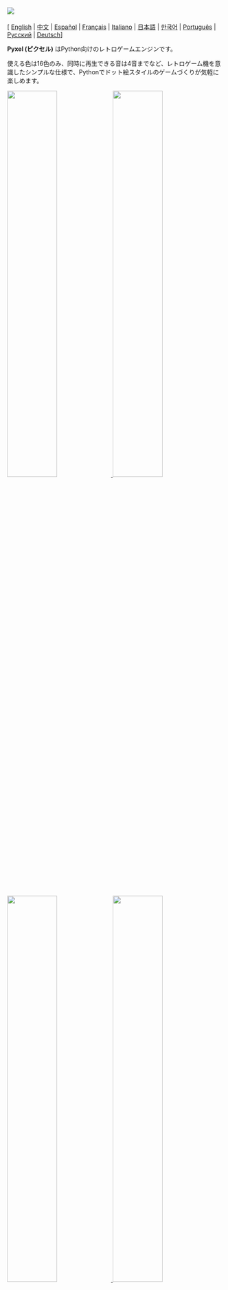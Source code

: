 # <img src="images/pyxel_logo_152x64.png">

[ [English](README.md) | [中文](README.cn.md) | [Español](README.es.md) | [Français](README.fr.md) | [Italiano](README.it.md) | [日本語](README.ja.md) | [한국어](README.ko.md) | [Português](README.pt.md) | [Русский](README.ru.md) | [Deutsch](README.de.md)]

**Pyxel (ピクセル)** はPython向けのレトロゲームエンジンです。

使える色は16色のみ、同時に再生できる音は4音までなど、レトロゲーム機を意識したシンプルな仕様で、Pythonでドット絵スタイルのゲームづくりが気軽に楽しめます。

<a href="pyxel/examples/01_hello_pyxel.py" target="_blank">
<img src="pyxel/examples/screenshots/01_hello_pyxel.gif" width="48%">
</a>

<a href="pyxel/examples/02_jump_game.py" target="_blank">
<img src="pyxel/examples/screenshots/02_jump_game.gif" width="48%">
</a>

<a href="pyxel/examples/03_draw_api.py" target="_blank">
<img src="pyxel/examples/screenshots/03_draw_api.gif" width="48%">
</a>

<a href="pyxel/examples/04_sound_api.py" target="_blank">
<img src="pyxel/examples/screenshots/04_sound_api.gif" width="48%">
</a>

<a href="pyxel/editor/screenshots/image_tilemap_editor.gif" target="_blank">
<img src="pyxel/editor/screenshots/image_tilemap_editor.gif" width="48%">
</a>

<a href="pyxel/editor/screenshots/sound_music_editor.gif" target="_blank">
<img src="pyxel/editor/screenshots/sound_music_editor.gif" width="48%">
</a>

Pyxelのゲーム機の仕様やAPIは、
[PICO-8](https://www.lexaloffle.com/pico-8.php)や[TIC-80](https://tic.computer/)のデザインを参考にしています。

Pyxelはオープンソースで、無料で自由に使えます。Pyxelでレトロゲームづくりを始めましょう！

## 仕様

- Windows、Mac、Linux対応
- Python3によるコード記述
- 16色固定パレット
- 256x256サイズ、3画像バンク
- 256x256サイズ、8タイルマップ
- 4音同時再生、定義可能な64サウンド
- 任意のサウンドを組み合わせ可能な8ミュージック
- キーボード、マウス、ゲームパッド
- 画像・サウンド編集ツール

### カラーパレット

<img src="pyxel/examples/screenshots/05_color_palette.png">
<br><br>
<img src="images/pyxel_palette.png">

## インストール方法

### Windows

最初に[Python3](https://www.python.org/) (バージョン3.6.8以上) をインストールします。

公式のPythonインストーラーを使用する場合は、次のボタンをチェックして、**Pythonをパスに追加**してください。

<img src="images/python_installer.png">

続いて、コマンドプロンプトから、以下の`pip`コマンドでPyxelをインストールします。

```sh
pip install -U pyxel
```

### Mac

最初に、[Homebrew](https://brew.sh/)を導入した環境で、以下のコマンドで[Python3](https://www.python.org/) (バージョン3.6.8以上) と必要なパッケージをインストールします。

```sh
brew install python3 gcc sdl2 sdl2_image gifsicle
```

Python3は他の方法でインストールしても問題ありませんが、他のライブラリのインストールは必須なので注意してください。

続いて、**ターミナルを再起動**した後に、`pip3`コマンドでPyxelをインストールします。

```sh
pip3 install -U pyxel
```

### Linux

各ディストリビューションに適した方法で[Python3](https://www.python.org/) (バージョン3.6.8以上) と必要なパッケージをインストールしてください。

**Ubuntu:**

```sh
sudo apt install python3 python3-pip libsdl2-dev libsdl2-image-dev gifsicle
sudo -H pip3 install -U pyxel
```

### その他の環境

上記以外の環境 (32bit版LinuxやRaspberry PI等) にPyxelをインストールするには、次の手順でビルドを行なってください。

#### 必要となるツールやパッケージをインストールする

- C++のビルド環境 (gcc、makeコマンドを含む)
- libsdl2-dev、libsdl2-image-dev
- [Python3](https://www.python.org/) (バージョン3.6.8以上)、pipコマンド

#### 任意のフォルダで以下のコマンドを実行する

```sh
git clone https://github.com/kitao/pyxel.git
cd pyxel
make -C pyxel/core clean all
pip3 install .
```

### サンプルのインストール

Pyxelインストール後に、以下のコマンドでカレントディレクトリにPyxelのサンプルコード一式をコピーできます。

```sh
install_pyxel_examples
```

コピーされるサンプルは以下の通りです。

- [01_hello_pyxel.py](pyxel/examples/01_hello_pyxel.py) - シンプルなアプリケーション
- [02_jump_game.py](pyxel/examples/02_jump_game.py) - Pyxelリソースファイルを使ったジャンプゲーム
- [03_draw_api.py](pyxel/examples/03_draw_api.py) - 描画APIのデモ
- [04_sound_api.py](pyxel/examples/04_sound_api.py) - サウンドAPIのデモ
- [05_color_palette.py](pyxel/examples/05_color_palette.py) - カラーパレット一覧
- [06_click_game.py](pyxel/examples/06_click_game.py) - マウスクリックゲーム
- [07_snake.py](pyxel/examples/07_snake.py) - BGM付きスネークゲーム
- [08_triangle_api.py](pyxel/examples/08_triangle_api.py) - 三角形描画APIのデモ
- [09_shooter.py](pyxel/examples/09_shooter.py) - 画面遷移のあるシューティングゲーム

サンプルは通常のPythonコードと同様に実行できます。

**Windows:**

```sh
cd pyxel_examples
python 01_hello_pyxel.py
```

**Mac / Linux:**

```sh
cd pyxel_examples
python3 01_hello_pyxel.py
```

## 使い方

### アプリケーションの作成方法

Pythonコード内でPyxelモジュールをインポートして、`init`関数でウィンドウサイズを指定した後に、`run`関数でPyxelアプリケーションを開始します。

```python
import pyxel

pyxel.init(160, 120)

def update():
    if pyxel.btnp(pyxel.KEY_Q):
        pyxel.quit()

def draw():
    pyxel.cls(0)
    pyxel.rect(10, 10, 20, 20, 11)

pyxel.run(update, draw)
```

`run`関数の引数にはフレーム更新処理を行う`update`関数と、描画処理を行う`draw`関数を指定します。

実際のアプリケーションでは、以下のようにクラスでPyxelの処理をラップするのがおすすめです。

```python
import pyxel

class App:
    def __init__(self):
        pyxel.init(160, 120)
        self.x = 0
        pyxel.run(self.update, self.draw)

    def update(self):
        self.x = (self.x + 1) % pyxel.width

    def draw(self):
        pyxel.cls(0)
        pyxel.rect(self.x, 0, 8, 8, 9)

App()
```

また、シンプルなグラフィックスやアニメーションを作成する場合は、`show`関数や`flip`関数を使った簡易的な記述も可能です。

`show`関数は画面を表示して、`ESC`キーが押されるまで待機します。

```python
import pyxel

pyxel.init(120, 120)
pyxel.cls(1)
pyxel.circb(60, 60, 40, 7)
pyxel.show()
```

`flip`関数は画面を一度更新します。

```python
import pyxel

pyxel.init(120, 80)

while True:
    pyxel.cls(3)
    pyxel.rectb(pyxel.frame_count % 160 - 40, 20, 40, 40, 7)
    pyxel.flip()
```


### 特殊操作

Pyxelアプリケーション実行中に、以下の特殊操作を行うことができます。

- `Esc`<br>
アプリケーションを終了する
- `Alt(Option)+1`<br>
スクリーンショットをデスクトップに保存する
- `Alt(Option)+2`<br>
画面キャプチャ動画の録画開始時刻をリセットする
- `Alt(Option)+3`<br>
画面キャプチャ動画 (gif) をデスクトップに保存する (最大30秒)
- `Alt(Option)+0`<br>
パフォーマンスモニタ (fps、update時間、draw時間) の表示を切り替える
- `Alt(Option)+Enter`<br>
フルスクリーン表示を切り替える

### リソースの作成方法

付属するPyxel EditorでPyxelアプリケーションで使用する画像やサウンドを作成することができます。

Pyxel Editorは以下のコマンドで起動します。

```sh
pyxeleditor [Pyxelリソースファイル]
```

指定したPyxelリソースファイル (.pyxres) が存在する場合は読み込み、存在しない場合は指定した名前で新規にファイルを作成します。リソースファイルを省略した場合は`my_resource.pyxres`がファイル名になります。

Pyxel Editorの起動後に、別のリソースファイルをドラッグ＆ドロップすることでファイルを切り替えることができます。また、``Ctrl``(``Cmd``)キーを押しながらリソースファイルをドラッグ＆ドロップすると、現在編集中のリソースタイプ(イメージ/タイルマップ/サウンド/ミュージック)のみが読み込まれます。この操作により、複数のリソースファイルを1つにまとめることができます。

作成したリソースファイルはPyxelアプリケーションから`load`関数で読み込めます。

Pyxel Editorには次の編集モードがあります。

**イメージエディタ:**

イメージバンクの画像を編集する画面です。

<img src="pyxel/editor/screenshots/image_editor.gif">

イメージエディタ画面にpngファイルをドラッグ＆ドロップすると、画像を選択中のイメージバンクに読み込むことができます。

**タイルマップエディタ:**

イメージバンクの画像をタイル状に並べたタイルマップを編集する画面です。

<img src="pyxel/editor/screenshots/tilemap_editor.gif">

**サウンドエディタ:**

サウンドを編集する画面です。

<img src="pyxel/editor/screenshots/sound_editor.gif">

**ミュージックエディタ:**

サウンドを再生順に並べたミュージックを編集する画面です。

<img src="pyxel/editor/screenshots/music_editor.gif">

### その他のリソース作成方法

Pyxel用の画像やタイルマップは以下の方法で作成することもできます。

- `Image.set`や`Tilemap.set`関数で文字列のリストから作成する
- `Image.load`関数でPyxel向け配色のpngファイルを読み込む

Pyxel用のサウンドやミュージックは以下の方法で作成することもできます。

- `Sound.set`や`Music.set`関数で文字列から作成する

各関数の使い方はAPIリファレンスを参照してください。

### 単体実行ファイルの作成方法

付属するPyxel Packagerを使用することで、Pythonがインストールされていない環境でも動作する、単体実行ファイルを作成することができます。

単体実行ファイルを作成するには、[PyInstaller](https://www.pyinstaller.org/)がインストール済みの環境で、次のように`pyxelpackager`コマンドでアプリケーションの起動に使用するPythonファイルを指定します。

```sh
pyxelpackager python_file
```

処理に成功すると、distフォルダに単体実行可能なファイルが作成されます。

.pyxresファイルや.pngファイル等のリソースも同梱する必要がある場合は、`assets`フォルダ以下に置くと取り込まれます。

``-i icon_file``オプションでアイコンファイルを設定することも可能です。

## APIリファレンス

### システム

- `width`, `height`<br>
画面の幅と高さ

- `frame_count`<br>
経過フレーム数

- `init(width, height, [caption], [scale], [palette], [fps], [quit_key], [fullscreen])`<br>
Pyxelアプリを画面サイズ (`width`, `height`) で初期化する。画面の最大の幅と高さは255<br>
また、`caption`でウィンドウタイトル、`scale`で表示倍率、`palette`でパレット色、`fps`で動作フレームレート、`quit_key`でアプリケーション終了キー、`fullscreen`でフルスクリーンでの起動を指定できる。`palette`は24ビットカラーの16要素のリストで指定する<br>
例：`pyxel.init(160, 120, caption="Pyxel with PICO-8 palette", palette=[0x000000, 0x1D2B53, 0x7E2553, 0x008751, 0xAB5236, 0x5F574F, 0xC2C3C7, 0xFFF1E8, 0xFF004D, 0xFFA300, 0xFFEC27, 0x00E436, 0x29ADFF, 0x83769C, 0xFF77A8, 0xFFCCAA], quit_key=pyxel.KEY_NONE, fullscreen=True)`

- `run(update, draw)`<br>
Pyxelアプリを開始し、フレーム更新時に`update`関数、描画時に`draw`関数を呼ぶ

- `run_with_profiler(update, draw)`<br>
プロファイラ付きでPyxelアプリを開始し、フレーム更新時に`update`関数、描画時に`draw`関数を呼ぶ。アプリ終了時に各関数の処理時間を出力する

- `quit()`<br>
現在フレーム終了時にPyxelアプリを終了する

- `flip()`<br>
強制的に画面を描画する (通常のアプリケーションでは使用しない)

- `show()`<br>
画面を描画して待ち続ける (通常のアプリケーションでは使用しない)

### リソース

- `save(filename)`<br>
実行スクリプトのディレクトリにリソースファイル (.pyxres) を保存する

- `load(filename, [image], [tilemap], [sound], [music])`<br>
実行スクリプトのディレクトリからリソースファイル (.pyxres) を読み込む。リソースタイプ(イメージ/タイルマップ/サウンド/ミュージック)に``False``を指定すると、そのリソースは読み込まれない

### 入力
- `mouse_x`, `mouse_y`<br>
現在のマウスカーソル座標

- `mouse_wheel`<br>
現在のマウスホイールの値

- `btn(key)`<br>
`key`が押されていたら`True`、押されていなければ`False`を返す ([キー定義一覧](pyxel/__init__.py))

- `btnp(key, [hold], [period])`<br>
そのフレームに`key`が押されたら`True`、押されなければ`False`を返す。`hold`と`period`を指定すると、`hold`フレーム以上ボタンを押し続けた際に`period`フレーム間隔で`True`が返る

- `btnr(key)`<br>
そのフレームに`key`が離されたら`True`、離されなければ`False`を返す

- `mouse(visible)`<br>
`visible`が`True`ならマウスカーソルを表示し、`False`なら非表示にする。マウスカーソルが非表示でも座標は更新される

### グラフィックス

- `image(img, [system])`<br>
イメージバンク`img`(0-2) を操作する (イメージクラスを参照のこと)。`system`に`True`を指定すると、システム用のイメージバンクにアクセスできる。3がフォント、リソースエディタ用。4が表示スクリーン用<br>
例：`pyxel.image(0).load(0, 0, "title.png")`

- `tilemap(tm)`<br>
タイルマップ`tm`(0-7)を操作する (タイルマップクラスを参照のこと)

- `clip(x, y, w, h)`<br>
画面の描画領域を (`x`, `y`) から幅`w`、高さ`h`に設定する。`clip()`で描画領域を全画面にリセットする

- `pal(col1, col2)`<br>
描画時に色`col1`を`col2`に置き換える。`pal()`で初期状態にリセットする

- `cls(col)`<br>
画面を色`col`でクリアする

- `pget(x, y)`<br>
(`x`, `y`) のピクセルの色を取得する

- `pset(x, y, col)`<br>
(`x`, `y`) に色`col`のピクセルを描画する

- `line(x1, y1, x2, y2, col)`<br>
色`col`の直線を (`x1`, `y1`)-(`x2`, `y2`) に描画する

- `rect(x, y, w, h, col)`<br>
幅`w`、高さ`h`、色`col`の矩形を (`x`, `y`) に描画する

- `rectb(x, y, w, h, col)`<br>
幅`w`、高さ`h`、色`col`の矩形の輪郭線を (`x`, `y`) に描画する

- `circ(x, y, r, col)`<br>
半径`r`、色`col`の円を (`x`, `y`) に描画する

- `circb(x, y, r, col)`<br>
半径`r`、色`col`の円の輪郭線を (`x`, `y`) に描画する

- `tri(x1, y1, x2, y2, x3, y3, col)`<br>
頂点が (`x1`, `y1`)、(`x2`, `y2`)、(`x3`, `y3`)、色`col`の三角形を描画する

- `trib(x1, y1, x2, y2, x3, y3, col)`<br>
頂点が (`x1`, `y1`)、(`x2`, `y2`)、(`x3`, `y3`)、色`col`の三角形の輪郭線を描画する

- `blt(x, y, img, u, v, w, h, [colkey])`<br>
イメージバンク`img`(0-2) の (`u`, `v`) からサイズ (`w`, `h`) の領域を (`x`, `y`) にコピーする。`w`、`h`それぞれに負の値を設定すると水平、垂直方向に反転する。`colkey`に色を指定すると透明色として扱われる

<img src="images/image_bank_mechanism.png">

- `bltm(x, y, tm, u, v, w, h, [colkey])`<br>
タイルマップ`tm`(0-7) を (`u`, `v`) からサイズ (`w`, `h`) のタイル情報に従って (`x`, `y`) に描画する。`colkey`に色を指定すると透明色として扱われる。タイルマップは1タイルが8x8のサイズで描画され、タイル番号が0ならイメージバンクの (0, 0)-(7, 7) の領域、1なら (8, 0)-(15, 0) の領域を表す

<img src="images/tilemap_mechanism.png">

- `text(x, y, s, col)`<br>
色`col`の文字列`s`を (`x`, `y`) に描画する

### オーディオ

- `sound(snd, [system])`<br>
サウンド`snd`(0-63) を操作する (サウンドクラスを参照のこと)。`system`に`True`を指定すると、システム用のサウンド64にアクセスできる<br>
例：`pyxel.sound(0).speed = 60`

- `music(msc)`<br>
ミュージック`msc`(0-7) を操作する (ミュージッククラスを参照のこと)

- `play_pos(ch)`<br>
チャンネル`ch`(0-3) のサウンド再生位置を取得する。100と1000の位はサウンド番号、1と10の位はノート番号。再生停止時は`-1`を返す

- `play(ch, snd, loop=False)`<br>
チャンネル`ch`(0-3) でサウンド`snd`(0-63) を再生する。`snd`がリストの場合順に再生する

- `playm(msc, loop=False)`<br>
ミュージック`msc`(0-7) を再生する

- `stop([ch])`<br>
全チャンネルのサウンドの再生を停止する。`ch`(0-3) を指定すると該当チャンネルのみを停止する

### イメージクラス

- `width`, `height`<br>
イメージの幅と高さ

- `data`<br>
イメージのデータ (256x256の二次元リスト)

- `get(x, y)`<br>
イメージの (`x`,`y`) のデータを取得する

- `set(x, y, data)`<br>
(`x`, `y`) に値または文字列のリストでイメージのデータを設定する<br>
例：`pyxel.image(0).set(10, 10, ["1234", "5678", "9abc", "defg"])`

- `load(x, y, filename)`<br>
(`x`, `y`) に実行スクリプトのディレクトリからpngファイルを読み込む

- `copy(x, y, img, u, v, w, h)`<br>
イメージバンク`img`(0-2) の (`u`, `v`) からサイズ (`w`, `h`) の領域を (`x`, `y`) にコピーする

### タイルマップクラス

- `width`, `height`<br>
タイルマップの幅と高さ

- `data`<br>
タイルマップのデータ (256x256の二次元リスト)

- `refimg`<br>
タイルマップが参照するイメージバンク

- `get(x, y)`<br>
タイルマップの (`x`,`y`) のデータを取得する

- `set(x, y, data)`<br>
(`x`, `y`) に値または文字列のリストでタイルマップのデータを設定する。<br>
e.g. `pyxel.tilemap(0).set(0, 0, ["000102", "202122", "a0a1a2", "b0b1b2"])`

- `copy(x, y, tm, u, v, w, h)`<br>
タイルマップ`tm`(0-7) の (`u`, `v`) からサイズ (`w`, `h`) の領域を (`x`, `y`) にコピーする

### サウンドクラス

- `note`<br>
音程 (0-127) のリスト (33 = 'A2' = 440Hz)

- `tone`<br>
音色 (0:Triangle / 1:Square / 2:Pulse / 3:Noise) のリスト

- `volume`<br>
音量 (0-7) のリスト

- `effect`<br>
エフェクト (0:None / 1:Slide / 2:Vibrato / 3:FadeOut) のリスト

- `speed`<br>
1音の長さ (120 = 1音1秒)

- `set(note, tone, volume, effect, speed)`<br>
文字列で音程、音色、音量、エフェクトを設定する。音色、音量、エフェクトの長さが音程より短い場合は、先頭から繰り返される

- `set_note(note)`<br>
'CDEFGAB'+'#-'+'0123'または'R'の文字列で音程を設定する。大文字と小文字を区別せず、空白は無視される<br>
例：`pyxel.sound(0).set_note("G2B-2D3R RF3F3F3")`

- `set_tone(tone)`<br>
'TSPN'の文字列で音色を設定する。大文字と小文字を区別せず、空白は無視される<br>
例：`pyxel.sound(0).set_tone("TTSS PPPN")`

- `set_volume(volume)`<br>
'01234567'の文字列で音量を設定する。大文字と小文字を区別せず、空白は無視される<br>
例：`pyxel.sound(0).set_volume("7777 7531")`

- `set_effect(effect)`<br>
'NSVF'の文字列でエフェクトを設定する。大文字と小文字を区別せず、空白は無視される<br>
例：`pyxel.sound(0).set_effect("NFNF NVVS")`

### ミュージッククラス

- `ch0`<br>
チャンネル0で再生するサウンド (0-63) のリスト。空リストを指定すると再生にそのチャンネルを使用しない

- `ch1`<br>
チャンネル1で再生するサウンド (0-63) のリスト。空リストを指定すると再生にそのチャンネルを使用しない

- `ch2`<br>
チャンネル2で再生するサウンド (0-63) のリスト。空リストを指定すると再生にそのチャンネルを使用しない

- `ch3`<br>
チャンネル3で再生するサウンド (0-63) のリスト。空リストを指定すると再生にそのチャンネルを使用しない

- `set(ch0, ch1, ch2, ch3)`<br>
全チャンネルのサウンド (0-63) のリストを設定する。空リストを指定すると再生にそのチャンネルを使用しない<br>
例：`pyxel.music(0).set([0, 1], [2, 3], [4], [])`

- `set_ch0(data)`<br>
チャンネル0のサウンド (0-63) のリストを設定する

- `set_ch1(data)`<br>
チャンネル1のサウンド (0-63) のリストを設定する

- `set_ch2(data)`<br>
チャンネル2のサウンド (0-63) のリストを設定する

- `set_ch3(data)`<br>
チャンネル3のサウンド (0-63) のリストを設定する

## コントリビューション方法

### 問題の報告

不具合の報告や機能の要望は[Issue Tracker](https://github.com/kitao/pyxel/issues)で受け付けています。
新しいレポートを作成する前に、同じ内容のものがないか確認をお願いします。

新しいレポートを作成する際は、[こちらのリンク](https://github.com/kitao/pyxel/issues/new/choose)から内容に適したテンプレートを選択してください。

### 動作確認

動作確認を行い、[Issue Tracker](https://github.com/kitao/pyxel/issues)で不具合の報告や改善の提案をしてくれる方は大歓迎です！

### プルリクエスト

パッチや修正はプルリクエスト(PR)として受け付けています。提出の前に問題がすでに解決済みでないか[Issue Tracker](https://github.com/kitao/pyxel/issues)で確認をお願いします。

提出されたプルリクエストは[MITライセンス](LICENSE)で公開することに同意したものを見なされます。

## その他の情報

- [Wiki](https://github.com/kitao/pyxel/wiki)
- [Subreddit](https://www.reddit.com/r/pyxel/)
- [Discord server (English)](https://discord.gg/FC7kUZJ)
- [Discord server (Japanese - 日本語版)](https://discord.gg/qHA5BCS)

## ライセンス

Pyxelは[MITライセンス](http://en.wikipedia.org/wiki/MIT_License)です。ソースコードやライセンス表示用のファイル等で、[著作権とライセンス全文](LICENSE)の表示を行えば、自由に販売や配布をすることができます。

Pyxelは以下のソフトウェアを使用しています。

- [SDL2](https://www.libsdl.org/)
- [miniz-cpp](https://github.com/tfussell/miniz-cpp)
- [Gifsicle](https://www.lcdf.org/gifsicle/)
